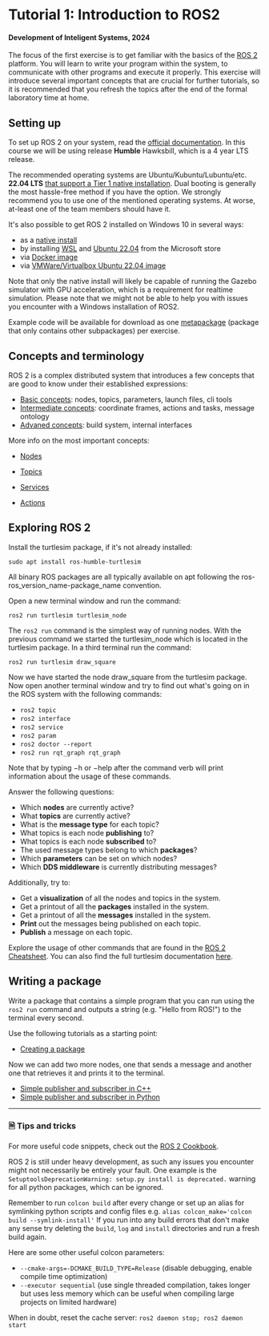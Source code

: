 # Tutorial 1: Introduction to ROS2

#### Development of Inteligent Systems, 2024

The focus of the first exercise is to get familiar with the basics of the [ROS 2](http://www.ros.org) platform. You will learn to write your program within the system, to communicate with other programs and execute it properly. This exercise will introduce several important concepts that are crucial for further tutorials, so it is recommended that you refresh the topics after the end of the formal laboratory time at home.

## Setting up

To set up ROS 2 on your system, read the [official documentation](https://docs.ros.org/en/humble/index.html). In this course we will be using release **Humble** Hawksbill, which is a 4 year LTS release.

The recommended operating systems are Ubuntu/Kubuntu/Lubuntu/etc. **22.04 LTS** [that support a Tier 1 native installation](https://www.ros.org/reps/rep-2000.html). Dual booting is generally the most hassle-free method if you have the option. We strongly recommend you to use one of the mentioned operating systems. At worse, at-least one of the team members should have it.

It's also possible to get ROS 2 installed on Windows 10 in several ways:
- as a [native install](https://docs.ros.org/en/iron/Installation/Windows-Install-Binary.html#)
- by installing [WSL](https://apps.microsoft.com/detail/9P9TQF7MRM4R?hl=en-us&gl=US) and [Ubuntu 22.04](https://apps.microsoft.com/detail/9PN20MSR04DW?hl=en-us&gl=US) from the Microsoft store
- via [Docker image](https://docs.ros.org/en/humble/How-To-Guides/Run-2-nodes-in-single-or-separate-docker-containers.html)
- via [VMWare/Virtualbox Ubuntu 22.04 image](https://www.osboxes.org/ubuntu/)

Note that only the native install will likely be capable of running the Gazebo simulator with GPU acceleration, which is a requirement for realtime simulation. Please note that we might not be able to help you with issues you encounter with a Windows installation of ROS2.

Example code will be available for download as one [metapackage](https://docs.ros.org/en/humble/How-To-Guides/Using-Variants.html) (package that only contains other subpackages) per exercise.

## Concepts and terminology

ROS 2 is a complex distributed system that introduces a few concepts that are good to know under their established expressions:

- [Basic concepts](https://docs.ros.org/en/humble/Concepts/Basic.html): nodes, topics, parameters, launch files, cli tools
- [Intermediate concepts](https://docs.ros.org/en/humble/Concepts/Intermediate.html): coordinate frames, actions and tasks, message ontology
- [Advaned concepts](https://docs.ros.org/en/humble/Concepts/Advanced.html): build system, internal interfaces

More info on the most important concepts:

- [Nodes](https://docs.ros.org/en/humble/Tutorials/Beginner-CLI-Tools/Understanding-ROS2-Nodes/Understanding-ROS2-Nodes.html)

- [Topics](https://docs.ros.org/en/humble/Tutorials/Beginner-CLI-Tools/Understanding-ROS2-Topics/Understanding-ROS2-Topics.html)

- [Services](https://docs.ros.org/en/humble/Tutorials/Beginner-CLI-Tools/Understanding-ROS2-Services/Understanding-ROS2-Services.html)

- [Actions](https://docs.ros.org/en/humble/Tutorials/Beginner-CLI-Tools/Understanding-ROS2-Actions/Understanding-ROS2-Actions.html)

## Exploring ROS 2

Install the turtlesim package, if it's not already installed:

    sudo apt install ros-humble-turtlesim

All binary ROS packages are all typically available on apt following the ros-ros_version_name-package_name convention.

Open a new terminal window and run the command:

    ros2 run turtlesim turtlesim_node

The `ros2 run` command is the simplest way of running nodes. With the previous command we started the turtlesim_node which is located in the turtlesim package. In a third terminal run the command:

    ros2 run turtlesim draw_square

Now we have started the node draw_square from the turtlesim package. Now open another terminal window and try to find out what's going on in the ROS system with the following commands:

- `ros2 topic`
- `ros2 interface`
- `ros2 service`
- `ros2 param`
- `ros2 doctor --report`
- `ros2 run rqt_graph rqt_graph`

Note that by typing −h or −help after the command verb will print information about the usage of these commands.

Answer the following questions:

- Which **nodes** are currently active?
- What **topics** are currently active?
- What is the **message type** for each topic?
- What topics is each node **publishing** to?
- What topics is each node **subscribed** to?
- The used message types belong to which **packages**?
- Which **parameters** can be set on which nodes?
- Which **DDS middleware** is currently distributing messages?

Additionally, try to:
- Get a **visualization** of all the nodes and topics in the system.
- Get a printout of all the **packages** installed in the system.
- Get a printout of all the **messages** installed in the system.
- **Print** out the messages being published on each topic.
- **Publish** a message on each topic.

Explore the usage of other commands that are found in the [ROS 2 Cheatsheet](https://www.theconstructsim.com/wp-content/uploads/2021/10/ROS2-Command-Cheat-Sheets-updated.pdf). You can also find the full turtlesim documentation [here](https://docs.ros.org/en/humble/Tutorials/Beginner-CLI-Tools/Introducing-Turtlesim/Introducing-Turtlesim.html#prerequisites).

## Writing a package

Write a package that contains a simple program that you can run using the `ros2 run` command and outputs a string (e.g. "Hello from ROS!") to the terminal every second.

Use the following tutorials as a starting point:

- [Creating a package](https://docs.ros.org/en/humble/Tutorials/Beginner-Client-Libraries/Creating-Your-First-ROS2-Package.html)

Now we can add two more nodes, one that sends a message and another one that retrieves it and prints it to the terminal.

- [Simple publisher and subscriber in C++](https://docs.ros.org/en/humble/Tutorials/Beginner-Client-Libraries/Writing-A-Simple-Cpp-Publisher-And-Subscriber.html)
- [Simple publisher and subscriber in Python](https://docs.ros.org/en/humble/Tutorials/Beginner-Client-Libraries/Writing-A-Simple-Py-Publisher-And-Subscriber.html)

------

### 🗎 Tips and tricks

For more useful code snippets, check out the [ROS 2 Cookbook](https://github.com/mikeferguson/ros2_cookbook).

ROS 2 is still under heavy development, as such any issues you encounter might not necessarily be entirely your fault. One example is the `SetuptoolsDeprecationWarning: setup.py install is deprecated.` warning for all python packages, which can be ignored.

Remember to run `colcon build` after every change or set up an alias for symlinking python scripts and config files e.g. `alias colcon_make='colcon build --symlink-install'` If you run into any build errors that don't make any sense try deleting the `build`, `log` and `install` directories and run a fresh build again. 

Here are some other useful colcon parameters:
- `--cmake-args=-DCMAKE_BUILD_TYPE=Release` (disable debugging, enable compile time optimization)
- `--executor sequential` (use single threaded compilation, takes longer but uses less memory which can be useful when compiling large projects on limited hardware)


When in doubt, reset the cache server: `ros2 daemon stop; ros2 daemon start`
